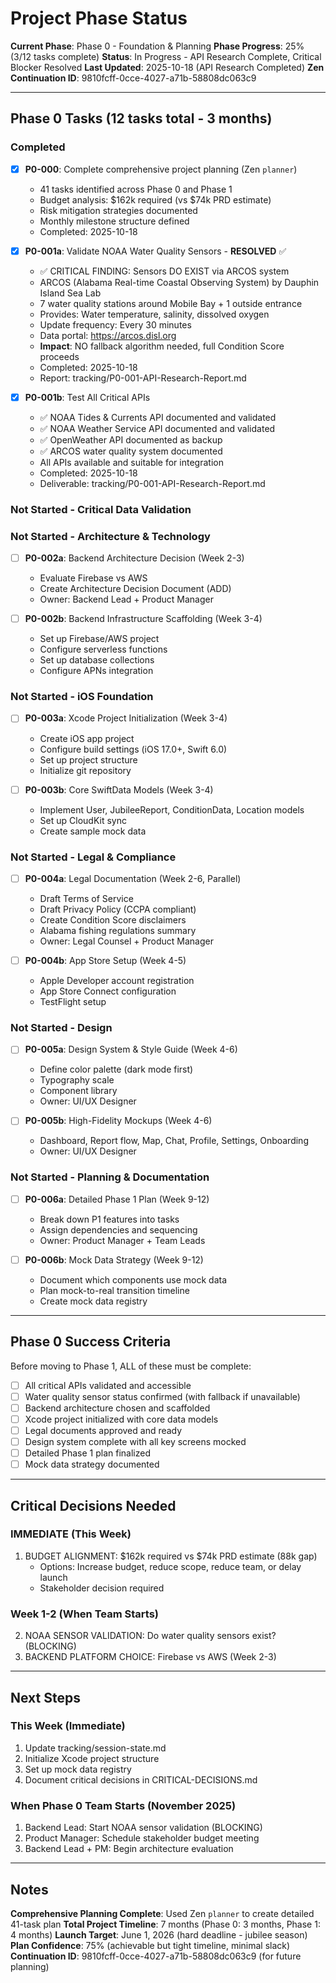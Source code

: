 # Project Phase Status

**Current Phase**: Phase 0 - Foundation & Planning
**Phase Progress**: 25% (3/12 tasks complete)
**Status**: In Progress - API Research Complete, Critical Blocker Resolved
**Last Updated**: 2025-10-18 (API Research Completed)
**Zen Continuation ID**: 9810fcff-0cce-4027-a71b-58808dc063c9

---

## Phase 0 Tasks (12 tasks total - 3 months)

### Completed
- [x] **P0-000**: Complete comprehensive project planning (Zen `planner`)
  - 41 tasks identified across Phase 0 and Phase 1
  - Budget analysis: $162k required (vs $74k PRD estimate)
  - Risk mitigation strategies documented
  - Monthly milestone structure defined
  - Completed: 2025-10-18

- [x] **P0-001a**: Validate NOAA Water Quality Sensors - **RESOLVED** ✅
  - ✅ CRITICAL FINDING: Sensors DO EXIST via ARCOS system
  - ARCOS (Alabama Real-time Coastal Observing System) by Dauphin Island Sea Lab
  - 7 water quality stations around Mobile Bay + 1 outside entrance
  - Provides: Water temperature, salinity, dissolved oxygen
  - Update frequency: Every 30 minutes
  - Data portal: https://arcos.disl.org
  - **Impact**: NO fallback algorithm needed, full Condition Score proceeds
  - Completed: 2025-10-18
  - Report: tracking/P0-001-API-Research-Report.md

- [x] **P0-001b**: Test All Critical APIs
  - ✅ NOAA Tides & Currents API documented and validated
  - ✅ NOAA Weather Service API documented and validated
  - ✅ OpenWeather API documented as backup
  - ✅ ARCOS water quality system documented
  - All APIs available and suitable for integration
  - Completed: 2025-10-18
  - Deliverable: tracking/P0-001-API-Research-Report.md

### Not Started - Critical Data Validation

### Not Started - Architecture & Technology
- [ ] **P0-002a**: Backend Architecture Decision (Week 2-3)
  - Evaluate Firebase vs AWS
  - Create Architecture Decision Document (ADD)
  - Owner: Backend Lead + Product Manager

- [ ] **P0-002b**: Backend Infrastructure Scaffolding (Week 3-4)
  - Set up Firebase/AWS project
  - Configure serverless functions
  - Set up database collections
  - Configure APNs integration

### Not Started - iOS Foundation
- [ ] **P0-003a**: Xcode Project Initialization (Week 3-4)
  - Create iOS app project
  - Configure build settings (iOS 17.0+, Swift 6.0)
  - Set up project structure
  - Initialize git repository

- [ ] **P0-003b**: Core SwiftData Models (Week 3-4)
  - Implement User, JubileeReport, ConditionData, Location models
  - Set up CloudKit sync
  - Create sample mock data

### Not Started - Legal & Compliance
- [ ] **P0-004a**: Legal Documentation (Week 2-6, Parallel)
  - Draft Terms of Service
  - Draft Privacy Policy (CCPA compliant)
  - Create Condition Score disclaimers
  - Alabama fishing regulations summary
  - Owner: Legal Counsel + Product Manager

- [ ] **P0-004b**: App Store Setup (Week 4-5)
  - Apple Developer account registration
  - App Store Connect configuration
  - TestFlight setup

### Not Started - Design
- [ ] **P0-005a**: Design System & Style Guide (Week 4-6)
  - Define color palette (dark mode first)
  - Typography scale
  - Component library
  - Owner: UI/UX Designer

- [ ] **P0-005b**: High-Fidelity Mockups (Week 4-6)
  - Dashboard, Report flow, Map, Chat, Profile, Settings, Onboarding
  - Owner: UI/UX Designer

### Not Started - Planning & Documentation
- [ ] **P0-006a**: Detailed Phase 1 Plan (Week 9-12)
  - Break down P1 features into tasks
  - Assign dependencies and sequencing
  - Owner: Product Manager + Team Leads

- [ ] **P0-006b**: Mock Data Strategy (Week 9-12)
  - Document which components use mock data
  - Plan mock-to-real transition timeline
  - Create mock data registry

---

## Phase 0 Success Criteria

Before moving to Phase 1, ALL of these must be complete:
- [ ] All critical APIs validated and accessible
- [ ] Water quality sensor status confirmed (with fallback if unavailable)
- [ ] Backend architecture chosen and scaffolded
- [ ] Xcode project initialized with core data models
- [ ] Legal documents approved and ready
- [ ] Design system complete with all key screens mocked
- [ ] Detailed Phase 1 plan finalized
- [ ] Mock data strategy documented

---

## Critical Decisions Needed

### IMMEDIATE (This Week)
1. BUDGET ALIGNMENT: $162k required vs $74k PRD estimate (88k gap)
   - Options: Increase budget, reduce scope, reduce team, or delay launch
   - Stakeholder decision required

### Week 1-2 (When Team Starts)
2. NOAA SENSOR VALIDATION: Do water quality sensors exist? (BLOCKING)
3. BACKEND PLATFORM CHOICE: Firebase vs AWS (Week 2-3)

---

## Next Steps

### This Week (Immediate)
1. Update tracking/session-state.md
2. Initialize Xcode project structure
3. Set up mock data registry
4. Document critical decisions in CRITICAL-DECISIONS.md

### When Phase 0 Team Starts (November 2025)
1. Backend Lead: Start NOAA sensor validation (BLOCKING)
2. Product Manager: Schedule stakeholder budget meeting
3. Backend Lead + PM: Begin architecture evaluation

---

## Notes

**Comprehensive Planning Complete**: Used Zen `planner` to create detailed 41-task plan
**Total Project Timeline**: 7 months (Phase 0: 3 months, Phase 1: 4 months)
**Launch Target**: June 1, 2026 (hard deadline - jubilee season)
**Plan Confidence**: 75% (achievable but tight timeline, minimal slack)
**Continuation ID**: 9810fcff-0cce-4027-a71b-58808dc063c9 (for future planning)
